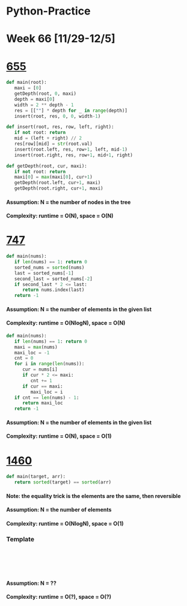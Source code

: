 # Python-Practice

# Week 66 [11/29-12/5]

# [655](https://leetcode.com/problems/print-binary-tree/)
```python
def main(root):
   maxi = [0]
   getDepth(root, 0, maxi)
   depth = maxi[0]
   width = 2 ** depth - 1
   res = [[""] * depth for _ in range(depth)]
   insert(root, res, 0, 0, width-1)

def insert(root, res, row, left, right):
   if not root: return
   mid = (left + right) // 2
   res[row][mid] = str(root.val)
   insert(root.left, res, row+1, left, mid-1)
   insert(root.right, res, row+1, mid+1, right)

def getDepth(root, cur, maxi):
   if not root: return
   maxi[0] = max(maxi[0], cur+1)
   getDepth(root.left, cur+1, maxi)
   getDepth(root.right, cur+1, maxi)
```
#### Assumption: N = the number of nodes in the tree
#### Complexity: runtime = O(N), space = O(N)

# [747](https://leetcode.com/problems/largest-number-at-least-twice-of-others/)
```python
def main(nums):
   if len(nums) == 1: return 0
   sorted_nums = sorted(nums)
   last = sorted_nums[-1]
   second_last = sorted_nums[-2]
   if second_last * 2 <= last:
      return nums.index(last)
   return -1
```
#### Assumption: N = the number of elements in the given list
#### Complexity: runtime = O(NlogN), space = O(N)
```python
def main(nums):
   if len(nums) == 1: return 0
   maxi = max(nums)
   maxi_loc = -1
   cnt = 0
   for i in range(len(nums)):
      cur = nums[i]
      if cur * 2 <= maxi:
         cnt += 1
      if cur == maxi:
         maxi_loc = i
   if cnt == len(nums) - 1:
      return maxi_loc
   return -1
```
#### Assumption: N = the number of elements in the given list
#### Complexity: runtime = O(N), space = O(1)

# [1460](https://leetcode.com/problems/make-two-arrays-equal-by-reversing-sub-arrays/)
```python
def main(target, arr):
   return sorted(target) == sorted(arr)
```
#### Note: the equality trick is the elements are the same, then reversible
#### Assumption: N = the number of elements
#### Complexity: runtime = O(NlogN), space = O(1)

### Template
# []()
```sql
```

# []()
```python
```
#### Assumption: N = ??
#### Complexity: runtime = O(?), space = O(?)
